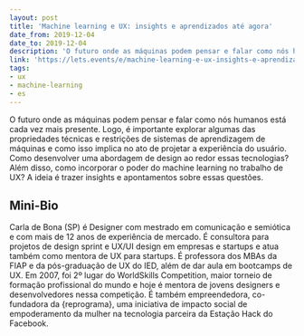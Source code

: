 ```yaml
---
layout: post
title: 'Machine learning e UX: insights e aprendizados até agora'
date_from: 2019-12-04
date_to: 2019-12-04
description: 'O futuro onde as máquinas podem pensar e falar como nós humanos está cada vez mais presente então como incorporar o poder do machine learning no trabalho de UX?'
link: 'https://lets.events/e/machine-learning-e-ux-insights-e-aprendizados-ate-agora/'
tags:
- ux
- machine-learning
- es
---
```


O futuro onde as máquinas podem pensar e falar como nós humanos está cada vez mais presente. Logo, é importante explorar algumas das propriedades técnicas e restrições de sistemas de aprendizagem de máquinas e como isso implica no ato de projetar a experiência do usuário. Como desenvolver uma abordagem de design ao redor essas tecnologias? Além disso, como incorporar o poder do machine learning no trabalho de UX? A ideia é trazer insights e apontamentos sobre essas questões.

## Mini-Bio

Carla de Bona (SP) é Designer com mestrado em comunicação e semiótica e com mais de 12 anos de experiência de mercado. É consultora para projetos de design sprint e UX/UI design em empresas e startups e atua também como mentora de UX para startups. É professora dos MBAs da FIAP e da pós-graduação de UX do IED, além de dar aula em bootcamps de UX. Em 2007, foi 2º lugar do WorldSkills Competition, maior torneio de formação profissional do mundo e hoje é mentora de jovens designers e desenvolvedores nessa competição. É também empreendedora, co-fundadora da {reprograma}, uma iniciativa de impacto social de empoderamento da mulher na tecnologia parceira da Estação Hack do Facebook.
